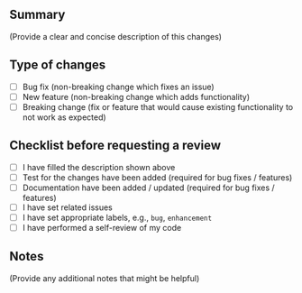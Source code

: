 ## Summary

(Provide a clear and concise description of this changes)

## Type of changes

- [ ] Bug fix (non-breaking change which fixes an issue)
- [ ] New feature (non-breaking change which adds functionality)
- [ ] Breaking change (fix or feature that would cause existing functionality to not work as expected)

## Checklist before requesting a review

- [ ] I have filled the description shown above
- [ ] Test for the changes have been added (required for bug fixes / features)
- [ ] Documentation have been added / updated (required for bug fixes / features)
- [ ] I have set related issues
- [ ] I have set appropriate labels, e.g., `bug`, `enhancement`
- [ ] I have performed a self-review of my code

## Notes

(Provide any additional notes that might be helpful)

